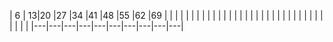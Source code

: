 | 6 | 13|20 |27 |34 |41 |48 |55 |62 |69 |
|   |   |   |   |   |   |   |   |   |   |
|   |   |   |   |   |   |   |   |   |   |
|   |   |   |   |   |   |   |   |   |   |
|---|---|---|---|---|---|---|---|---|---|
